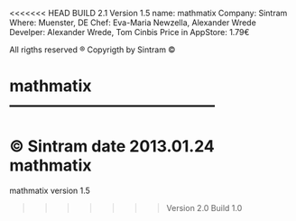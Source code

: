 <<<<<<< HEAD
BUILD 2.1
Version 1.5
name: mathmatix
Company: Sintram
Where: Muenster, DE
Chef: Eva-Maria Newzella, Alexander Wrede
Develper: Alexander Wrede, Tom Cinbis
Price in AppStore: 1.79€

All rigths reserved ®
Copyrigth by Sintram ©

mathmatix
––––––––––––––––––––––––––
=======
© Sintram
date 2013.01.24
mathmatix
===============

mathmatix version 1.5
>>>>>>> Version 2.0 Build 1.0
